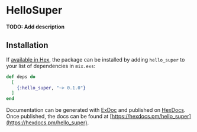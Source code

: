 # HelloSuper

**TODO: Add description**

## Installation

If [available in Hex](https://hex.pm/docs/publish), the package can be installed
by adding `hello_super` to your list of dependencies in `mix.exs`:

```elixir
def deps do
  [
    {:hello_super, "~> 0.1.0"}
  ]
end
```

Documentation can be generated with [ExDoc](https://github.com/elixir-lang/ex_doc)
and published on [HexDocs](https://hexdocs.pm). Once published, the docs can
be found at [https://hexdocs.pm/hello_super](https://hexdocs.pm/hello_super).

